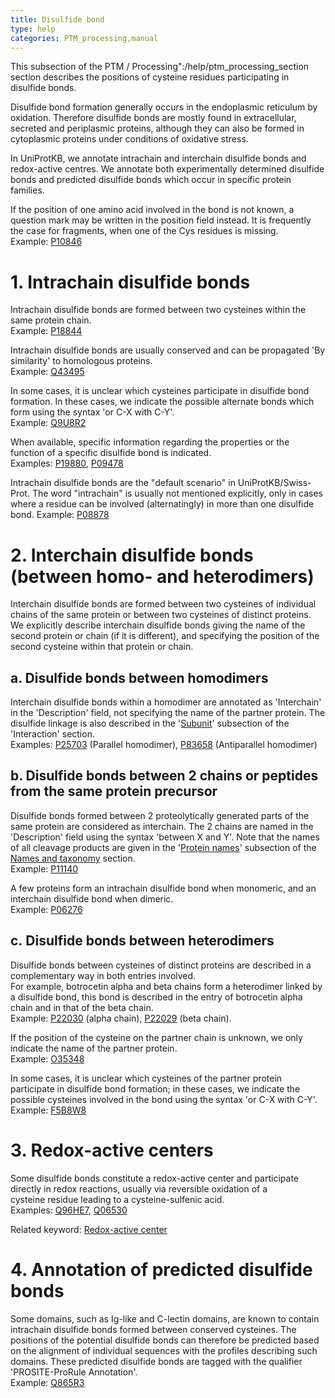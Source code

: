 ```yaml
---
title: Disulfide bond
type: help
categories: PTM_processing,manual
---
```


This subsection of the PTM / Processing":/help/ptm_processing_section section describes the positions of cysteine residues participating in disulfide bonds.

Disulfide bond formation generally occurs in the endoplasmic reticulum by oxidation. Therefore disulfide bonds are mostly found in extracellular, secreted and periplasmic proteins, although they can also be formed in cytoplasmic proteins under conditions of oxidative stress.

In UniProtKB, we annotate intrachain and interchain disulfide bonds and redox-active centres. We annotate both experimentally determined disulfide bonds and predicted disulfide bonds which occur in specific protein families.

If the position of one amino acid involved in the bond is not known, a question mark may be written in the position field instead. It is frequently the case for fragments, when one of the Cys residues is missing.  
Example: [P10846](https://www.uniprot.org/uniprotkb/P10846#ptm_processing)

# 1. Intrachain disulfide bonds

Intrachain disulfide bonds are formed between two cysteines within the same protein chain.  
Example: [P18844](https://www.uniprot.org/uniprotkb/P18844#ptm_processing)

Intrachain disulfide bonds are usually conserved and can be propagated 'By similarity' to homologous proteins.  
Example: [Q43495](https://www.uniprot.org/uniprotkb/Q43495#ptm_processing)

In some cases, it is unclear which cysteines participate in disulfide bond formation. In these cases, we indicate the possible alternate bonds which form using the syntax 'or C-X with C-Y'.  
Example: [Q9U8R2](https://www.uniprot.org/uniprotkb/Q9U8R2#ptm_processing)

When available, specific information regarding the properties or the function of a specific disulfide bond is indicated.  
Examples: [P19880](https://www.uniprot.org/uniprotkb/P19880#ptm_processing), [P09478](https://www.uniprot.org/uniprotkb/P09478#ptm_processing)

Intrachain disulfide bonds are the "default scenario" in UniProtKB/Swiss-Prot. The word "intrachain" is usually not mentioned explicitly, only in cases where a residue can be involved (alternatingly) in more than one disulfide bond.
Example: [P08878](https://www.uniprot.org/uniprotkb/P08878/entry#ptm_processing)

# 2. Interchain disulfide bonds (between homo- and heterodimers)

Interchain disulfide bonds are formed between two cysteines of individual chains of the same protein or between two cysteines of distinct proteins. We explicitly describe interchain disulfide bonds giving the name of the second protein or chain (if it is different), and specifying the position of the second cysteine within that protein or chain.

## a. Disulfide bonds between homodimers

Interchain disulfide bonds within a homodimer are annotated as 'Interchain' in the 'Description' field, not specifying the name of the partner protein. The disulfide linkage is also described in the '[Subunit](https://www.uniprot.org/help/subunit_structure)' subsection of the 'Interaction' section.  
Examples: [P25703](https://www.uniprot.org/uniprotkb/P25703#ptm_processing) (Parallel homodimer), [P83658](https://www.uniprot.org/uniprotkb/P83658#ptm_processing) (Antiparallel homodimer)

## b. Disulfide bonds between 2 chains or peptides from the same protein precursor

Disulfide bonds formed between 2 proteolytically generated parts of the same protein are considered as interchain. The 2 chains are named in the 'Description' field using the syntax 'between X and Y'. Note that the names of all cleavage products are given in the '[Protein names](https://www.uniprot.org/help/protein_names)' subsection of the [Names and taxonomy](https://www.uniprot.org/help/names_and_taxonomy_section) section.  
Example: [P11140](https://www.uniprot.org/uniprotkb/P11140#ptm_processing)

A few proteins form an intrachain disulfide bond when monomeric, and an interchain disulfide bond when dimeric.  
Example: [P06276](https://www.uniprot.org/uniprotkb/P06276/entry#ptm_processing)

## c. Disulfide bonds between heterodimers

Disulfide bonds between cysteines of distinct proteins are described in a complementary way in both entries involved.  
For example, botrocetin alpha and beta chains form a heterodimer linked by a disulfide bond, this bond is described in the entry of botrocetin alpha chain and in that of the beta chain.  
Example: [P22030](https://www.uniprot.org/uniprotkb/P22030#ptm_processing) (alpha chain), [P22029](https://www.uniprot.org/uniprotkb/P22029#ptm_processing) (beta chain).

If the position of the cysteine on the partner chain is unknown, we only indicate the name of the partner protein.  
Example: [O35348](https://www.uniprot.org/uniprotkb/O35348#ptm_processing)

In some cases, it is unclear which cysteines of the partner protein participate in disulfide bond formation; in these cases, we indicate the possible cysteines involved in the bond using the syntax 'or C-X with C-Y'.  
Example: [F5B8W8](https://www.uniprot.org/uniprotkb/F5B8W8/entry#ptm_processing)

# 3. Redox-active centers

Some disulfide bonds constitute a redox-active center and participate directly in redox reactions, usually via reversible oxidation of a  
cysteine residue leading to a cysteine-sulfenic acid.  
Examples: [Q96HE7](https://www.uniprot.org/uniprotkb/Q96HE7#ptm_processing), [Q06530](https://www.uniprot.org/uniprotkb/Q06530#ptm_processing)

Related keyword: [Redox-active center](https://www.uniprot.org/keywords/676)

# 4. Annotation of predicted disulfide bonds

Some domains, such as Ig-like and C-lectin domains, are known to contain intrachain disulfide bonds formed between conserved cysteines. The positions of the potential disulfide bonds can therefore be predicted based on the alignment of individual sequences with the profiles describing such domains. These predicted disulfide bonds are tagged with the qualifier 'PROSITE-ProRule Annotation'.  
Example: [Q865R3](https://www.uniprot.org/uniprotkb/Q865R3#ptm_processing)
